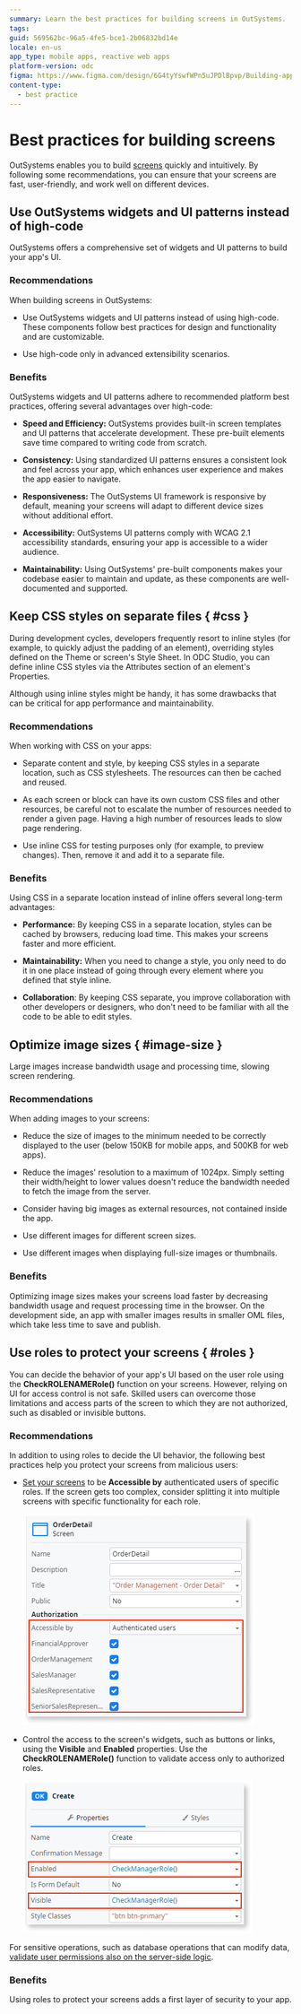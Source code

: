 ```yaml
---
summary: Learn the best practices for building screens in OutSystems.
tags:
guid: 569562bc-96a5-4fe5-bce1-2b06832bd14e
locale: en-us
app_type: mobile apps, reactive web apps
platform-version: odc
figma: https://www.figma.com/design/6G4tyYswfWPn5uJPDlBpvp/Building-apps?node-id=6410-593
content-type:
  - best practice
---
```


# Best practices for building screens

OutSystems enables you to build [screens](../screen-about.md) quickly and intuitively. By following some recommendations, you can ensure that your screens are fast, user-friendly, and work well on different devices.

## Use OutSystems widgets and UI patterns instead of high-code

OutSystems offers a comprehensive set of widgets and UI patterns to build your app's UI. 

### Recommendations

When building screens in OutSystems:

* Use OutSystems widgets and UI patterns instead of using high-code. These components follow best practices for design and functionality and are customizable. 

* Use high-code only in advanced extensibility scenarios.

### Benefits

OutSystems widgets and UI patterns adhere to recommended platform best practices, offering several advantages over high-code:

* **Speed and Efficiency:** OutSystems provides built-in screen templates and UI patterns that accelerate development. These pre-built elements save time compared to writing code from scratch.

* **Consistency:** Using standardized UI patterns ensures a consistent look and feel across your app, which enhances user experience and makes the app easier to navigate.

* **Responsiveness:** The OutSystems UI framework is responsive by default, meaning your screens will adapt to different device sizes without additional effort.

* **Accessibility:** OutSystems UI patterns comply with WCAG 2.1 accessibility standards, ensuring your app is accessible to a wider audience.

* **Maintainability:** Using OutSystems' pre-built components makes your codebase easier to maintain and update, as these components are well-documented and supported.

## Keep CSS styles on separate files { #css }

During development cycles, developers frequently resort to inline styles (for example, to quickly adjust the padding of an element), overriding styles defined on the Theme or screen's Style Sheet. In ODC Studio, you can define inline CSS styles via the Attributes section of an element's Properties.

Although using inline styles might be handy, it has some drawbacks that can be critical for app performance and maintainability.

### Recommendations

When working with CSS on your apps:

* Separate content and style, by keeping CSS styles in a separate location, such as CSS stylesheets. The resources can then be cached and reused.

* As each screen or block can have its own custom CSS files and other resources, be careful not to escalate the number of resources needed to render a given page. Having a high number of resources leads to slow page rendering.

* Use inline CSS for testing purposes only (for example, to preview changes). Then, remove it and add it to a separate file.

### Benefits

Using CSS in a separate location instead of inline offers several long-term advantages:

* **Performance:** By keeping CSS in a separate location, styles can be cached by browsers, reducing load time. This makes your screens faster and more efficient.

* **Maintainability:** When you need to change a style, you only need to do it in one place instead of going through every element where you defined that style inline. 

* **Collaboration**: By keeping CSS separate, you improve collaboration with other developers or designers, who don't need to be familiar with all the code to be able to edit styles.

## Optimize image sizes { #image-size }

Large images increase bandwidth usage and processing time, slowing screen rendering.

### Recommendations

When adding images to your screens:

* Reduce the size of images to the minimum needed to be correctly displayed to the user (below 150KB for mobile apps, and 500KB for web apps). 

* Reduce the images' resolution to a maximum of 1024px. Simply setting their width/height to lower values doesn't reduce the bandwidth needed to fetch the image from the server. 

* Consider having big images as external resources, not contained inside the app.

* Use different images for​ different screen sizes.

* Use different images when displaying full-size images or thumbnails.

### Benefits

Optimizing image sizes makes your screens load faster by decreasing bandwidth usage and request processing time in the browser. On the development side, an app with smaller images results in smaller OML files, which take less time to save and publish.

## Use roles to protect your screens { #roles }

You can decide the behavior of your app's UI based on the user role using the **CheckROLENAMERole()** function on your screens. However, relying on UI for access control is not safe. Skilled users can overcome those limitations and access parts of the screen to which they are not authorized, such as disabled or invisible buttons.

### Recommendations

In addition to using roles to decide the UI behavior, the following best practices help you protect your screens from malicious users:

* [Set your screens](../../../user-management/secure-app-with-roles.md#restrict-access-to-a-screen) to be **Accessible by** authenticated users of specific roles. If the screen gets too complex, consider splitting it into multiple screens with specific functionality for each role.

  ![Screenshot showing a screen accessible only by specific roles](images/best-practices-screens-roles-odcs.png "Set screens to be accessible by specific roles")

* Control the access to the screen's widgets, such as buttons or links, using the **Visible** and **Enabled** properties. Use the **CheckROLENAMERole()** function to validate access only to authorized roles.

  ![Screenshot showing a button widget with role validation for Enabled and Visible properties](images/best-practices-screens-roles-widget-enabled-odcs.png "Control role access to screen widgets")

For sensitive operations, such as database operations that can modify data, [validate user permissions also on the server-side logic](../../logic/best-practices-logic.md#validate-permissions-server-side).

### Benefits

Using roles to protect your screens adds a first layer of security to your app.
